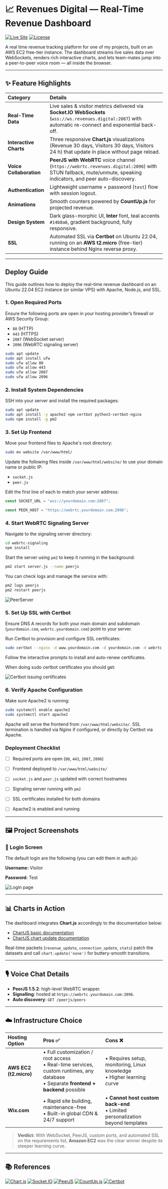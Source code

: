 # 📈 Revenues Digital — Real-Time Revenue Dashboard

[![Live Site](https://img.shields.io/badge/Live-Site-14b8a6?logo=google-chrome&logoColor=white)](https://revenues.digital)
[![License](https://img.shields.io/badge/License-MIT-1e293b)](#license)

A real time revenue tracking platform for one of my projects, built on an AWS EC2 free-tier instance. The dashboard streams live sales data over WebSockets, renders rich interactive charts, and lets team-mates jump into a peer-to-peer voice room — all inside the browser.

---

## ✨ Feature Highlights

| Category | Details |
| :------- | :------ |
| **Real-Time Data** | Live sales & visitor metrics delivered via **Socket.IO WebSockets** (`wss://ws.revenues.digital:2087`) with automatic re-connect and exponential back-off. |
| **Interactive Charts** | Three responsive **Chart.js** visualizations (Revenue 30 days, Visitors 30 days, Visitors 24 h) that update in place without page reload. |
| **Voice Collaboration** | **PeerJS with WebRTC** voice channel (`https://webrtc.revenues.digital:2096`) with STUN fallback, mute/unmute, speaking indicators, and peer auto-discovery. |
| **Authentication** | Lightweight username + password (`test`) flow with session logout. |
| **Animations** | Smooth counters powered by **CountUp.js** for projected revenue. |
| **Design System** | Dark glass-morphic UI, **Inter** font, teal accents `#14b8a6`, gradient background, fully responsive. |
| **SSL** | Automated SSL via **Certbot** on Ubuntu 22.04, running on an **AWS t2.micro** (free-tier) instance behind Nginx reverse proxy. |

---

## Deploy Guide

This guide outlines how to deploy the real-time revenue dashboard on an Ubuntu 22.04 EC2 instance (or similar VPS) with Apache, Node.js, and SSL.

### 1. Open Required Ports

Ensure the following ports are open in your hosting provider’s firewall or AWS Security Group:

* `80` (HTTP)
* `443` (HTTPS)
* `2087` (WebSocket server)
* `2096` (WebRTC signaling server)

```bash
sudo apt update
sudo apt install ufw
sudo ufw allow 80
sudo ufw allow 443
sudo ufw allow 2087
sudo ufw allow 2096
```

### 2. Install System Dependencies

SSH into your server and install the required packages:

```bash
sudo apt update
sudo apt install -y apache2 npm certbot python3-certbot-nginx
sudo npm install -g pm2
```

### 3. Set Up Frontend

Move your frontend files to Apache's root directory:

```bash
sudo mv website /var/www/html/
```

Update the following files inside `/var/www/html/website/` to use your domain name or public IP:

* `socket.js`
* `peer.js`

Edit the first line of each to match your server address:

```js
const SOCKET_URL = "wss://yourdomain.com:2087";

const PEER_HOST = "https://webrtc.yourdomain.com:2096";
```

### 4. Start WebRTC Signaling Server

Navigate to the signaling server directory:

```bash
cd webrtc-signaling
npm install
```

Start the server using `pm2` to keep it running in the background:

```bash
pm2 start server.js --name peerjs
```

You can check logs and manage the service with:

```bash
pm2 logs peerjs
pm2 restart peerjs
```

![PeerServer](https://i.ibb.co/qFLnv2cM/image.png)


### 5. Set Up SSL with Certbot

Ensure DNS A records for both your main domain and subdomain (`yourdomain.com`, `webrtc.yourdomain.com`) point to your server.

Run Certbot to provision and configure SSL certificates:

```bash
sudo certbot --nginx -d www.yourdomain.com -d yourdomain.com -d webrtc.yourdomain.com
```

Follow the interactive prompts to install and auto-renew certificates.


When doing sudo certbot certificates you should get:


![Certbot issuing certificates](https://i.ibb.co/7JCgmScJ/image.png)



### 6. Verify Apache Configuration

Make sure Apache2 is running:

```bash
sudo systemctl enable apache2
sudo systemctl start apache2
```

Apache will serve the frontend from `/var/www/html/website/`. SSL termination is handled via Nginx if configured, or directly by Certbot via Apache.


### Deployment Checklist

* [ ] Required ports are open (`80`, `443`, `2087`, `2096`)
* [ ] Frontend deployed to `/var/www/html/website/`
* [ ] `socket.js` and `peer.js` updated with correct hostnames
* [ ] Signaling server running with `pm2`
* [ ] SSL certificates installed for both domains
* [ ] Apache2 is enabled and running





---

## 🖼️ Project Screenshots


### 🔑 Login Screen

The default login are the following (you can edit them in auth.js):

**Username:** Visitor

**Password:** Test

![Login page](https://i.ibb.co/CpSGGyt1/image.png)


---

## 📊 Charts in Action

The dashboard integrates **Chart.js** accordingly to the documentation below:

* [ChartJS basic documentation](https://www.chartjs.org/docs/latest/getting-started/usage.html)
* [ChartJS chart update documentation](https://www.chartjs.org/docs/latest/developers/updates.html)

Real-time packets (`revenue_update`, `connection_update`, `stats`) patch the datasets and call `chart.update('none')` for buttery-smooth transitions.

---

## 🎙️ Voice Chat Details

* **PeerJS 1.5.2**: high-level WebRTC wrapper.
* **Signalling**: hosted at `https://webrtc.yourdomain.com:2096`.
* **Auto discovery**: `GET /peerjs/peers`

---

## ☁️ Infrastructure Choice

| Hosting Option         | Pros ✅                                                                                                                                | Cons ❌                                                                         |
| :--------------------- | :-------------------------------------------------------------------------------------------------------------------------------------- | :------------------------------------------------------------------------------ |
| **AWS EC2 (t2.micro)** | • Full customization / root access<br>• Real-time services, custom runtimes, any database<br>• Separate **frontend + backend** possible | • Requires setup, monitoring, Linux knowledge<br>• Higher learning curve        |
| **Wix.com**            | • Rapid site building, maintenance-free<br>• Built-in global CDN & 24/7 support                                                         | • **Cannot host custom back-end**<br>• Limited personalization beyond templates |

> **Verdict:** With WebSocket, PeerJS, custom ports, and automated SSL on the requirements list, **Amazon EC2** was the clear winner despite its steeper learning curve.

---

## 📚 References

[![Chart.js](https://img.shields.io/badge/Chart.js-Docs-orange?logo=chartdotjs&logoColor=white)](https://www.chartjs.org/docs/latest/)
[![Socket.IO](https://img.shields.io/badge/Socket.IO-Website-black?logo=socket.io&logoColor=white)](https://socket.io/)
[![PeerJS](https://img.shields.io/badge/PeerJS-GitHub-blue?logo=github&logoColor=white)](https://github.com/peers/peerjs)
[![CountUp.js](https://img.shields.io/badge/CountUp.js-GitHub-green?logo=github&logoColor=white)](https://github.com/inorganik/CountUp.js)
[![Certbot](https://img.shields.io/badge/Certbot-Website-3b873c?logo=letsencrypt&logoColor=white)](https://certbot.eff.org/)
